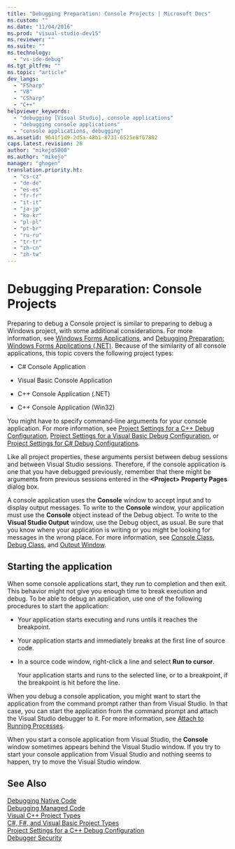 ```yaml
---
title: "Debugging Preparation: Console Projects | Microsoft Docs"
ms.custom: ""
ms.date: "11/04/2016"
ms.prod: "visual-studio-dev15"
ms.reviewer: ""
ms.suite: ""
ms.technology: 
  - "vs-ide-debug"
ms.tgt_pltfrm: ""
ms.topic: "article"
dev_langs: 
  - "FSharp"
  - "VB"
  - "CSharp"
  - "C++"
helpviewer_keywords: 
  - "debugging [Visual Studio], console applications"
  - "debugging console applications"
  - "console applications, debugging"
ms.assetid: 9641f1d9-2d5a-48b1-8731-6525e8f67892
caps.latest.revision: 26
author: "mikejo5000"
ms.author: "mikejo"
manager: "ghogen"
translation.priority.ht: 
  - "cs-cz"
  - "de-de"
  - "es-es"
  - "fr-fr"
  - "it-it"
  - "ja-jp"
  - "ko-kr"
  - "pl-pl"
  - "pt-br"
  - "ru-ru"
  - "tr-tr"
  - "zh-cn"
  - "zh-tw"
---
```

# Debugging Preparation: Console Projects
Preparing to debug a Console project is similar to preparing to debug a Windows project, with some additional considerations. For more information, see [Windows Forms Applications](../debugger/debugging-preparation-windows-forms-applications.md), and [Debugging Preparation: Windows Forms Applications (.NET)](http://msdn.microsoft.com/en-us/a8bc54de-41a3-464d-9a12-db9bdcbc1ad5). Because of the similarity of all console applications, this topic covers the following project types:  
  
-   C# Console Application  
  
-   Visual Basic Console Application  
  
-   C++ Console Application (.NET)  
  
-   C++ Console Application (Win32)  
  
 You might have to specify command-line arguments for your console application. For more information, see [Project Settings for a C++ Debug Configuration](../debugger/project-settings-for-a-cpp-debug-configuration.md), [Project Settings for a Visual Basic Debug Configuration](../debugger/project-settings-for-a-visual-basic-debug-configuration.md), or [Project Settings for  C# Debug Configurations](../debugger/project-settings-for-csharp-debug-configurations.md).  
  
 Like all project properties, these arguments persist between debug sessions and between  Visual Studio sessions. Therefore, if the console application is one that you have debugged previously, remember that there might be arguments from previous sessions entered in the **\<Project> Property Pages** dialog box.  
  
 A console application uses the **Console** window to accept input and to display output messages. To write to the **Console** window, your application must use the **Console** object instead of the Debug object. To write to the **Visual Studio Output** window, use the Debug object, as usual. Be sure that you know where your application is writing or you might be looking for messages in the wrong place. For more information, see [Console Class](https://msdn.microsoft.com/en-us/library/system.console.aspx), [Debug Class](https://msdn.microsoft.com/en-us/library/system.diagnostics.debug.aspx), and [Output Window](../ide/reference/output-window.md).  
  
## Starting the application  
 When some console applications start, they run to completion and then exit. This behavior might not give you enough time to break execution and debug. To be able to debug an application, use one of the following procedures to start the application:  
  
-   Your application starts executing and runs untils it reaches the breakpoint.  
  
-   Your application starts and immediately breaks at the first line of source code.  
  
-   In a source code window, right-click a line and select **Run to cursor**.  
  
     Your application starts and runs to the selected line, or to a breakpoint, if the breakpoint is hit before the line.  
  
 When you debug a console application, you might want to start the application from the command prompt rather than from Visual Studio. In that case, you can start the application from the command prompt and attach the Visual Studio debugger to it. For more information, see [Attach to Running Processes](../debugger/attach-to-running-processes-with-the-visual-studio-debugger.md).  
  
 When you start a console application from Visual Studio, the **Console** window sometimes appears behind the Visual Studio window. If you try to start your console application from Visual Studio and nothing seems to happen, try to move the Visual Studio window.  
  
## See Also  
 [Debugging Native Code](../debugger/debugging-native-code.md)   
 [Debugging Managed Code](../debugger/debugging-managed-code.md)   
 [Visual C++ Project Types](../debugger/debugging-preparation-visual-cpp-project-types.md)   
 [C#, F#, and Visual Basic Project Types](../debugger/debugging-preparation-csharp-f-hash-and-visual-basic-project-types.md)   
 [Project Settings for a C++ Debug Configuration](../debugger/project-settings-for-a-cpp-debug-configuration.md)   
 [Debugger Security](../debugger/debugger-security.md)